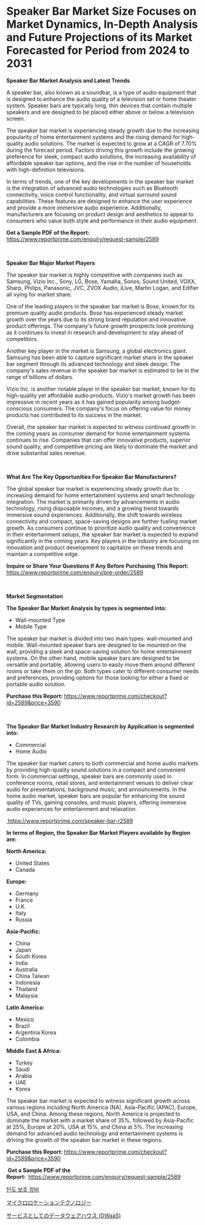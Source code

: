 <p><h1>Speaker Bar Market Size Focuses on Market Dynamics, In-Depth Analysis and Future Projections of its Market Forecasted for Period from 2024 to 2031</h1></p><p><strong>Speaker Bar Market Analysis and Latest Trends</strong></p>
<p><p>A speaker bar, also known as a soundbar, is a type of audio equipment that is designed to enhance the audio quality of a television set or home theater system. Speaker bars are typically long, thin devices that contain multiple speakers and are designed to be placed either above or below a television screen.</p><p>The speaker bar market is experiencing steady growth due to the increasing popularity of home entertainment systems and the rising demand for high-quality audio solutions. The market is expected to grow at a CAGR of 7.70% during the forecast period. Factors driving this growth include the growing preference for sleek, compact audio solutions, the increasing availability of affordable speaker bar options, and the rise in the number of households with high-definition televisions.</p><p>In terms of trends, one of the key developments in the speaker bar market is the integration of advanced audio technologies such as Bluetooth connectivity, voice control functionality, and virtual surround sound capabilities. These features are designed to enhance the user experience and provide a more immersive audio experience. Additionally, manufacturers are focusing on product design and aesthetics to appeal to consumers who value both style and performance in their audio equipment.</p></p>
<p><strong>Get a Sample PDF of the Report:&nbsp;</strong> <a href="https://www.reportprime.com/enquiry/request-sample/2589">https://www.reportprime.com/enquiry/request-sample/2589</a></p>
<p>&nbsp;</p>
<p><strong>Speaker Bar Major Market Players</strong></p>
<p><p>The speaker bar market is highly competitive with companies such as Samsung, Vizio Inc., Sony, LG, Bose, Yamaha, Sonos, Sound United, VOXX, Sharp, Philips, Panasonic, JVC, ZVOX Audio, iLive, Martin Logan, and Edifier all vying for market share. </p><p>One of the leading players in the speaker bar market is Bose, known for its premium quality audio products. Bose has experienced steady market growth over the years due to its strong brand reputation and innovative product offerings. The company's future growth prospects look promising as it continues to invest in research and development to stay ahead of competitors.</p><p>Another key player in the market is Samsung, a global electronics giant. Samsung has been able to capture significant market share in the speaker bar segment through its advanced technology and sleek design. The company's sales revenue in the speaker bar market is estimated to be in the range of billions of dollars.</p><p>Vizio Inc. is another notable player in the speaker bar market, known for its high-quality yet affordable audio products. Vizio's market growth has been impressive in recent years as it has gained popularity among budget-conscious consumers. The company's focus on offering value for money products has contributed to its success in the market.</p><p>Overall, the speaker bar market is expected to witness continued growth in the coming years as consumer demand for home entertainment systems continues to rise. Companies that can offer innovative products, superior sound quality, and competitive pricing are likely to dominate the market and drive substantial sales revenue.</p></p>
<p>&nbsp;</p>
<p><strong>What Are The Key Opportunities For Speaker Bar Manufacturers?</strong></p>
<p><p>The global speaker bar market is experiencing steady growth due to increasing demand for home entertainment systems and smart technology integration. The market is primarily driven by advancements in audio technology, rising disposable incomes, and a growing trend towards immersive sound experiences. Additionally, the shift towards wireless connectivity and compact, space-saving designs are further fueling market growth. As consumers continue to prioritize audio quality and convenience in their entertainment setups, the speaker bar market is expected to expand significantly in the coming years. Key players in the industry are focusing on innovation and product development to capitalize on these trends and maintain a competitive edge.</p></p>
<p><strong>Inquire or Share Your Questions If Any Before Purchasing This Report:</strong> <a href="https://www.reportprime.com/enquiry/pre-order/2589">https://www.reportprime.com/enquiry/pre-order/2589</a></p>
<p>&nbsp;</p>
<p><strong>Market Segmentation</strong></p>
<p><strong>The Speaker Bar Market Analysis by types is segmented into:</strong></p>
<p><ul><li>Wall-mounted Type</li><li>Mobile Type</li></ul></p>
<p><p>The speaker bar market is divided into two main types: wall-mounted and mobile. Wall-mounted speaker bars are designed to be mounted on the wall, providing a sleek and space-saving solution for home entertainment systems. On the other hand, mobile speaker bars are designed to be versatile and portable, allowing users to easily move them around different rooms or take them on the go. Both types cater to different consumer needs and preferences, providing options for those looking for either a fixed or portable audio solution.</p></p>
<p><strong>Purchase this Report:&nbsp;</strong><a href="https://www.reportprime.com/checkout?id=2589&price=3590">https://www.reportprime.com/checkout?id=2589&price=3590</a></p>
<p>&nbsp;</p>
<p><strong>The Speaker Bar Market Industry Research by Application is segmented into:</strong></p>
<p><ul><li>Commercial</li><li>Home Audio</li></ul></p>
<p><p>The speaker bar market caters to both commercial and home audio markets by providing high-quality sound solutions in a compact and convenient form. In commercial settings, speaker bars are commonly used in conference rooms, retail stores, and entertainment venues to deliver clear audio for presentations, background music, and announcements. In the home audio market, speaker bars are popular for enhancing the sound quality of TVs, gaming consoles, and music players, offering immersive audio experiences for entertainment and relaxation.</p></p>
<p><a href="https://www.reportprime.com/speaker-bar-r2589">&nbsp;https://www.reportprime.com/speaker-bar-r2589</a></p>
<p><strong>In terms of Region, the Speaker Bar Market Players available by Region are:</strong></p>
<p>
    <p> <strong> North America: </strong>
        <ul>
            <li>United States</li>
            <li>Canada</li>
        </ul>
        </p> 
    <p> <strong> Europe: </strong>
        <ul>
            <li>Germany</li>
            <li>France</li>
            <li>U.K.</li>
            <li>Italy</li>
            <li>Russia</li>
        </ul>
        </p> 
    <p> <strong> Asia-Pacific: </strong>
        <ul>
            <li>China</li>
            <li>Japan</li>
            <li>South Korea</li>
            <li>India</li>
            <li>Australia</li>
            <li>China Taiwan</li>
            <li>Indonesia</li>
            <li>Thailand</li>
            <li>Malaysia</li>
        </ul>
        </p> 
    <p> <strong> Latin America: </strong>
        <ul>
            <li>Mexico</li>
            <li>Brazil</li>
            <li>Argentina Korea</li>
            <li>Colombia</li>
        </ul>
        </p> 
    <p> <strong> Middle East & Africa: </strong>
        <ul>
            <li>Turkey</li>
            <li>Saudi</li>
            <li>Arabia</li>
            <li>UAE</li>
            <li>Korea</li>
        </ul>
    </p>
    </p>
<p><p>The speaker bar market is expected to witness significant growth across various regions including North America (NA), Asia-Pacific (APAC), Europe, USA, and China. Among these regions, North America is projected to dominate the market with a market share of 35%, followed by Asia-Pacific at 25%, Europe at 20%, USA at 15%, and China at 5%. The increasing demand for advanced audio technology and entertainment systems is driving the growth of the speaker bar market in these regions.</p></p>
<p><strong>Purchase this Report: </strong><a href="https://www.reportprime.com/checkout?id=2589&price=3590">https://www.reportprime.com/checkout?id=2589&price=3590</a></p>
<p>&nbsp;<strong>Get a Sample PDF of the Report:&nbsp;&nbsp;</strong><a href="https://www.reportprime.com/enquiry/request-sample/2589">https://www.reportprime.com/enquiry/request-sample/2589</a></p>
<p><strong></strong></p>
<p><p><a href="https://github.com/tasfiyaj85/Market-Research-Report-List-2/blob/main/2465690103029.md">탄도 보호 장비</a></p><p><a href="https://github.com/AhmadMann1950/Market-Research-Report-List-2/blob/main/907100082874.md">マイクロロケーションテクノロジー</a></p><p><a href="https://github.com/Alenaieme/Market-Research-Report-List-3/blob/main/792827182873.md">サービスとしてのデータウェアハウス (DWaaS)</a></p></p>